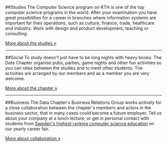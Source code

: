 ##Studies
The Computer Science program on KTH is one of the top computer science programs in the world. After your examination you have great possibilities for a career in branches where information systems are important for their operations, such as culture, finance, trade, healthcare and industry. Work with design and product development, teaching or consulting.

<a href="/studier?lang=en" class="action">More about the studies &raquo;</a>

<hr>

##Social
To study doesn't just have to be long nights with heavy books. The Data Chapter organise pubs, parties, game nights and other fun activities so you can relax between the studies and to meet other students. The activities are arranged by our members and as a member you are very welcome.

<a href="/sektionen?lang=en" class="action">More about the chapter &raquo;</a>

<hr>

##Business
The Data Chapter's Business Relations Group works actively for a close collaboration between the chapter's members and actors in the business sector, that in many cases could  become a future employer. Tell us about your company at a lunch lecture, or get in personal contact with students from <a href="https://www.topuniversities.com/university-rankings/university-subject-rankings/2015/computer-science-information-systems#sorting=rank+region=+country=203+faculty=+stars=false+search=" target="_blank">Sweden's highest ranking computer science education</a> on our yearly career fair.

<a href="/naringsliv?lang=en" class="action">More about collaboration &raquo;</a>
